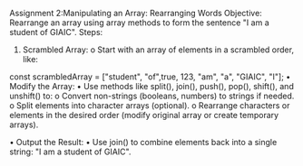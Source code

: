Assignment 2:Manipulating an Array: Rearranging Words
Objective:
Rearrange an array using array methods to form the sentence "I am a student of GIAIC".
Steps:
1. Scrambled Array:
o Start with an array of elements in a scrambled order, like:

const scrambledArray = ["student", "of",true, 123, "am", "a", "GIAIC", "I"];
• Modify the Array:
• Use methods like split(), join(), push(), pop(), shift(), and unshift() to:
o Convert non-strings (booleans, numbers) to strings if needed.
o Split elements into character arrays (optional).
o Rearrange characters or elements in the desired order (modify original array or
create temporary arrays).

• Output the Result:
• Use join() to combine elements back into a single string: "I am a student of GIAIC".